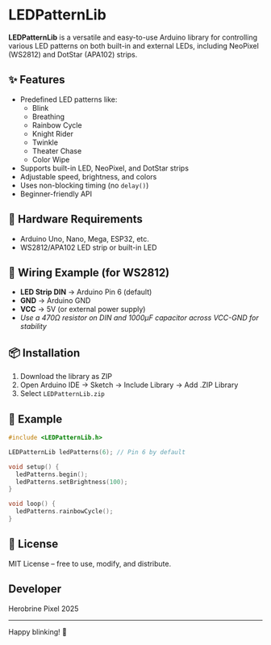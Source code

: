 # LEDPatternLib

**LEDPatternLib** is a versatile and easy-to-use Arduino library for controlling various LED patterns on both built-in and external LEDs, including NeoPixel (WS2812) and DotStar (APA102) strips.

## ✨ Features

- Predefined LED patterns like:
  - Blink
  - Breathing
  - Rainbow Cycle
  - Knight Rider
  - Twinkle
  - Theater Chase
  - Color Wipe
- Supports built-in LED, NeoPixel, and DotStar strips
- Adjustable speed, brightness, and colors
- Uses non-blocking timing (no `delay()`)
- Beginner-friendly API

## 🧰 Hardware Requirements

- Arduino Uno, Nano, Mega, ESP32, etc.
- WS2812/APA102 LED strip or built-in LED

## 🔌 Wiring Example (for WS2812)

- **LED Strip DIN** → Arduino Pin 6 (default)
- **GND** → Arduino GND
- **VCC** → 5V (or external power supply)
- *Use a 470Ω resistor on DIN and 1000µF capacitor across VCC-GND for stability*

## 📦 Installation

1. Download the library as ZIP
2. Open Arduino IDE → Sketch → Include Library → Add .ZIP Library
3. Select `LEDPatternLib.zip`

## 🧪 Example

```cpp
#include <LEDPatternLib.h>

LEDPatternLib ledPatterns(6); // Pin 6 by default

void setup() {
  ledPatterns.begin();
  ledPatterns.setBrightness(100);
}

void loop() {
  ledPatterns.rainbowCycle();
}
```

## 🪪 License

MIT License – free to use, modify, and distribute.

## Developer 
Herobrine Pixel 2025

---
Happy blinking! 🎉
